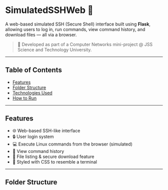 # SimulatedSSHWeb 🔐

A web-based simulated SSH (Secure Shell) interface built using **Flask**, allowing users to log in, run commands, view command history, and download files — all via a browser.

> 🧠 Developed as part of a Computer Networks mini-project @ JSS Science and Technology University.

---

## Table of Contents

- [Features](#features)
- [Folder Structure](#folder-structure)
- [Technologies Used](#technologies-used)
- [How to Run](#how-to-run)

---

## Features

- 🌐 Web-based SSH-like interface
- 🔒 User login system
- 💻 Execute Linux commands from the browser (simulated)
- 🧾 View command history
- 📁 File listing & secure download feature
- 🎨 Styled with CSS to resemble a terminal

---

## Folder Structure

